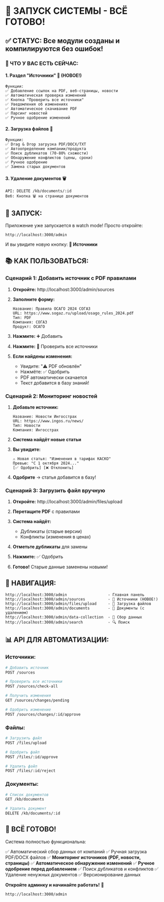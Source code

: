 # 🚀 ЗАПУСК СИСТЕМЫ - ВСЁ ГОТОВО!

## ✅ СТАТУС: Все модули созданы и компилируются без ошибок!

### 🎯 ЧТО У ВАС ЕСТЬ СЕЙЧАС:

#### 1. **Раздел "Источники"** 🔗 (НОВОЕ!)
```
Функции:
✅ Добавление ссылок на PDF, веб-страницы, новости
✅ Автоматическая проверка изменений
✅ Кнопка "Проверить все источники"
✅ Уведомления об изменениях
✅ Автоматическое скачивание PDF
✅ Парсинг новостей
✅ Ручное одобрение изменений
```

#### 2. **Загрузка файлов** 📁
```
Функции:
✅ Drag & Drop загрузка PDF/DOCX/TXT
✅ Автоопределение компании/продукта
✅ Поиск дубликатов (70-80% схожести)
✅ Обнаружение конфликтов (цены, сроки)
✅ Ручное одобрение
✅ Замена старых документов
```

#### 3. **Удаление документов** 🗑️
```
API: DELETE /kb/documents/:id
Веб: Кнопка 🗑️ на странице документов
```

## 🚀 ЗАПУСК:

Приложение уже запускается в watch mode! Просто откройте:

```
http://localhost:3000/admin
```

И вы увидите новую кнопку: **🔗 Источники**

## 📚 КАК ПОЛЬЗОВАТЬСЯ:

### Сценарий 1: Добавить источник с PDF правилами

1. **Откройте:** http://localhost:3000/admin/sources

2. **Заполните форму:**
   ```
   Название: Правила ОСАГО 2024 СОГАЗ
   URL: https://www.sogaz.ru/upload/osago_rules_2024.pdf
   Тип: PDF
   Компания: СОГАЗ
   Продукт: ОСАГО
   ```

3. **Нажмите:** ➕ Добавить

4. **Нажмите:** 🔄 Проверить все источники

5. **Если найдены изменения:**
   - Увидите: "⚠️ PDF обновлён"
   - Нажмёте: ✅ Одобрить
   - PDF автоматически скачается
   - Текст добавится в базу знаний!

### Сценарий 2: Мониторинг новостей

1. **Добавьте источник:**
   ```
   Название: Новости Ингосстрах
   URL: https://www.ingos.ru/news/
   Тип: Новости
   Компания: Ингосстрах
   ```

2. **Система найдёт новые статьи**

3. **Вы увидите:**
   ```
   ⚠️ Новая статья: "Изменения в тарифах КАСКО"
   Превью: "С 1 октября 2024..."
   [✅ Одобрить] [❌ Отклонить]
   ```

4. **Одобрите** → статья добавится в базу!

### Сценарий 3: Загрузить файл вручную

1. **Откройте:** http://localhost:3000/admin/files/upload

2. **Перетащите PDF** с правилами

3. **Система найдёт:**
   - Дубликаты (старые версии)
   - Конфликты (изменения в ценах)

4. **Отметьте дубликаты** для замены

5. **Нажмите:** ✅ Одобрить

6. **Готово!** Старые данные заменены новыми!

## 🎯 НАВИГАЦИЯ:

```
http://localhost:3000/admin                  - Главная панель
http://localhost:3000/admin/sources          - 🔗 Источники (НОВОЕ!)
http://localhost:3000/admin/files/upload     - 📁 Загрузка файлов
http://localhost:3000/admin/documents        - 📄 Документы (с удалением)
http://localhost:3000/admin/data-collection  - 🔄 Сбор данных
http://localhost:3000/admin/search           - 🔍 Поиск
```

## 📊 API ДЛЯ АВТОМАТИЗАЦИИ:

### Источники:
```bash
# Добавить источник
POST /sources

# Проверить все источники
POST /sources/check-all

# Получить изменения
GET /sources/changes/pending

# Одобрить изменение
POST /sources/changes/:id/approve
```

### Файлы:
```bash
# Загрузить файл
POST /files/upload

# Одобрить файл
POST /files/:id/approve

# Удалить файл
POST /files/:id/reject
```

### Документы:
```bash
# Список документов
GET /kb/documents

# Удалить документ
DELETE /kb/documents/:id
```

## 🎉 ВСЁ ГОТОВО!

Система полностью функциональна:

✅ Автоматический сбор данных от компаний
✅ Ручная загрузка PDF/DOCX файлов
✅ **Мониторинг источников (PDF, новости, страницы)**
✅ **Автоматическое обнаружение изменений**
✅ **Ручное одобрение перед добавлением**
✅ Поиск дубликатов и конфликтов
✅ Удаление ненужных документов
✅ Версионирование данных

**Откройте админку и начинайте работать!** 🚀

```
http://localhost:3000/admin
```

